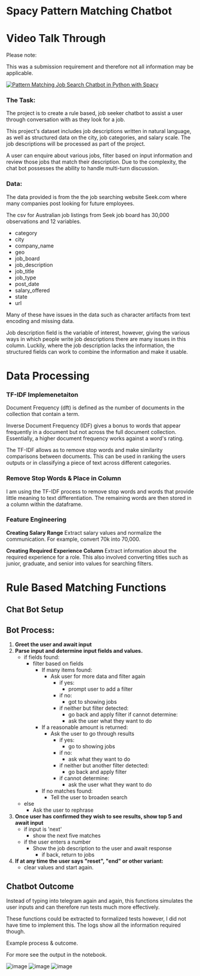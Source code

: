 # Spacy Pattern Matching Chatbot



# Video Talk Through 

Please note: 

This was a submission requirement and therefore not all information may be applicable.

[![Pattern Matching Job Search Chatbot in Python with Spacy](http://img.youtube.com/vi/iSbt_aAXxJE/0.jpg)](http://www.youtube.com/watch?v=iSbt_aAXxJE "Pattern Matching Job Search Chatbot in Python with Spacy")


### The Task:

The project is to create a rule based, job seeker chatbot to assist a user through conversation with as they look for a job. 

This project's dataset includes job descriptions written in natural language, as well as structured data on the city, job categories, and salary scale. The job descriptions will be processed as part of the project. 

A user can enquire about various jobs, filter based on input information and review those jobs that match their description. Due to the complexity, the chat bot possesses the ability to handle multi-turn discussion. 

### Data: 

The data provided is from the the job searching website Seek.com where many companies post looking for future employees. 

The csv for Australian job listings from Seek job board has 30,000 observations and 12 variables. 

- category	
- city	
- company_name	
- geo	
- job_board	
- job_description	
- job_title	
- job_type	
- post_date	
- salary_offered	
- state	
- url

Many of these have issues in the data such as character artifacts from text encoding and missing data. 

Job description field is the variable of interest, however, giving the various ways in which people write job descriptions there are many issues in this column. 
Luckily, where the job description lacks the information, the structured fields can work to combine the information and make it usable. 


# Data Processing

### TF-IDF Implemenetaiton 


Document Frequency (dft) is defined as the number of documents in the collection that contain a term.

Inverse Document Frequency (IDF) gives a bonus to words that appear frequently in a document but not across the full document collection. 
Essentially, a higher document frequency works against a word's rating.

The TF-IDF allows as to remove stop words and make similarity comparisons between documents. This can be used in ranking the users outputs or in classifying a piece of text across different categories. 

### Remove Stop Words & Place in Column

I am using the TF-IDF process to remove stop words and words that provide little meaning to text differentiation. The remaining words are then stored in a column within the dataframe. 

### Feature Engineering 

**Creating Salary Range**
Extract salary values and normalize the communication. For example, convert 70k into 70,000. 

**Creating Required Experience Column**
Extract information about the required experience for a role. This also involved converting titles such as junior, graduate, and senior into values for searching filters. 


# Rule Based Matching Functions



## Chat Bot Setup


## Bot Process: 
1. **Greet the user and await input**
2. **Parse input and determine input fields and values.**
    - if fields found: 
        - filter based on fields 
            - If many items found:
                - Ask user for more data and filter again 
                    - if yes:
                        - prompt user to add a filter 
                    - if no: 
                        - got to showing jobs
                    - if neither but filter detected: 
                        - go back and apply filter 
                    if cannot determine: 
                        - ask the user what they want to do
            - If a reasonable amount is returned: 
                - Ask the user to go through results 
                    - if yes:
                        - go to showing jobs 
                    - if no: 
                        - ask what they want to do
                    - if neither but another filter detected:
                        - go back and apply filter 
                    - if cannot determine:
                        - ask the user what they want to do
            - If no matches found:
                - Tell the user to broaden search 
    - else 
        - Ask the user to rephrase 
3. **Once user has confirmed they wish to see results, show top 5 and await input**
    - if input is 'next'
        - show the next five matches 
    - if the user enters a number
        - Show the job description to the user and await response
            - if back, return to jobs
0. **If at any time the user says "reset", "end" or other variant:**
    - clear values and start again. 
    
## Chatbot Outcome

Instead of typing into telegram again and again, this functions simulates the user inputs and can therefore run tests much more effectively. 

These functions could be extracted to formalized tests however, I did not have time to implement this. The logs show all the information required though. 

Example process & outcome. 

For more see the output in the notebook. 


![image](https://user-images.githubusercontent.com/76982323/179901322-d72fd8fe-f5ce-41bc-a520-bcf6348e5fa2.png)
![image](https://user-images.githubusercontent.com/76982323/179901378-56320f53-0c68-42be-b44e-803d356b7bd0.png)
![image](https://user-images.githubusercontent.com/76982323/179901430-a13454b4-76d4-424b-8011-3f5a87cb51c1.png)

